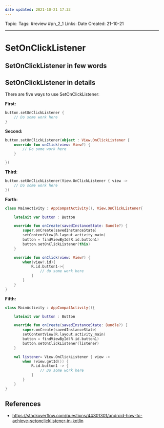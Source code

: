 ```yaml
---
date updated: 2021-10-21 17:33
---
```


Topic:
Tags: #review #pn_2_1
Links:
Date Created: 21-10-21

---

# SetOnClickListener

## SetOnClickListener in few words

## SetOnClickListener in details

There are five ways to use SetOnClickListener:

**First:**

```kotlin
button.setOnClickListener {
    // Do some work here
}
```

**Second:**

```kotlin
button.setOnClickListener(object : View.OnClickListener {
    override fun onClick(view: View?) {
        // Do some work here
    }

})
```

**Third:**

```kotlin
button.setOnClickListener(View.OnClickListener { view ->
    // Do some work here
})
```

**Forth:**

```kotlin
class MainActivity : AppCompatActivity(), View.OnClickListener{

    lateinit var button : Button

    override fun onCreate(savedInstanceState: Bundle?) {
        super.onCreate(savedInstanceState)
        setContentView(R.layout.activity_main)
        button = findViewById(R.id.button1)
        button.setOnClickListener(this)
    }

    override fun onClick(view: View?) {
        when(view?.id){
            R.id.button1->{
                // do some work here
            }
        }
    }
}
```

**Fifth:**

```kotlin
class MainActivity : AppCompatActivity(){

    lateinit var button : Button

    override fun onCreate(savedInstanceState: Bundle?) {
        super.onCreate(savedInstanceState)
        setContentView(R.layout.activity_main)
        button = findViewById(R.id.button1)
        button.setOnClickListener(listener)
    }

    val listener= View.OnClickListener { view ->
        when (view.getId()) {
            R.id.button1 -> {
                // Do some work here
            }
        }
    }
}
```

## References

- <https://stackoverflow.com/questions/44301301/android-how-to-achieve-setonclicklistener-in-kotlin>
